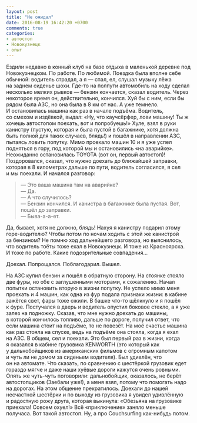 ```yaml
---
layout: post
title: "Не ожидал"
date: 2016-08-19 16:42:20 +0700
comments: true
categories:
- автостоп
- Новокузнецк
- опыт
---
```

Ездили недавно в&nbsp;конный клуб на&nbsp;базе отдыха в&nbsp;маленькой деревне под Новокузнецком. По&nbsp;работе. По&nbsp;любимой. Поездка была вполне себе обычной: водитель страдал, а&nbsp;я&nbsp;&mdash; спал, ел, слушал музыку лёжа на&nbsp;заднем сиденье шохи. <nobr>Где-то</nobr> на&nbsp;полпути автомобиль на&nbsp;ходу сделал несколько мелких рывков&nbsp;&mdash; бензин кончается, сказал водитель. Через некоторое время он, действительно, кончился. Хуй&nbsp;бы с&nbsp;ним, если&nbsp;бы рядом была АЗС, но&nbsp;она была в&nbsp;8&nbsp;км от&nbsp;нас. А&nbsp;уже темнело. И&nbsp;остановилась машина как раз в&nbsp;начале подъёма. Водитель, со&nbsp;смехом и&nbsp;издёвкой, выдал: &laquo;Ну, что каучсёрфер, лови машину! Ты&nbsp;ж хочешь автостопом поехать, вот и&nbsp;попробуешь!&raquo; Хуле, взял в&nbsp;руки канистру (пустую, которая и&nbsp;была пустой в&nbsp;багажнике, хотя должна быть полной для таких случаев, блядь!) и&nbsp;пошёл в&nbsp;направлении АЗС, пытаясь ловить попутку. Мимо проехало машин 10 и&nbsp;я&nbsp;уже успел подняться в&nbsp;гору, под которой мы&nbsp;и&nbsp;остановились &laquo;на&nbsp;аварийке&raquo;. Неожиданно остановилась TOYOTA (вот он, первый автостоп)! Поздоровался, сказал, что нужно доехать до&nbsp;ближайшей заправки, которая в&nbsp;8 километрах дальше по&nbsp;пути, водитель согласился, я&nbsp;сел и&nbsp;мы&nbsp;поехали. И&nbsp;начался разговор:

>&mdash;&nbsp;Это ваша машина там на&nbsp;аварийке?<br>
>&mdash;&nbsp;Да.<br>
>&mdash;&nbsp;А&nbsp;что случилось?<br>
>&mdash;&nbsp;Бензин кончился. И&nbsp;канистра в&nbsp;багажнике была пустая. Вот, пошёл до&nbsp;заправки.<br>
>&mdash;&nbsp;Быва-<nobr>а-а-ет</nobr>.

Да, бывает, хотя не&nbsp;должно, блядь! Нахуя я&nbsp;канистру подарил этому <nobr>горе-водителю</nobr>? Чтобы потом по&nbsp;ночам ходить с&nbsp;этой&nbsp;же канистрой за&nbsp;бензином? Не&nbsp;помню ход дальнейшего разговора, но&nbsp;выяснилось, что водитель тоёты тоже ехал в&nbsp;Новокузнецк. И&nbsp;тоже из&nbsp;Красноярска. И&nbsp;тоже по&nbsp;работе. Какие подозрительные совпадения&hellip;

Доехал. Попрощался. Поблагодарил. Вышел.

На АЗС купил бензин и&nbsp;пошёл в&nbsp;обратную сторону. На&nbsp;стоянке стояло две фуры, но&nbsp;обе с&nbsp;заглушенными моторами, к&nbsp;сожалению. Начал попытки остановить вторую в&nbsp;жизни попутку. Не&nbsp;успело мимо меня проехать и&nbsp;4&nbsp;машин, как одна из&nbsp;фур подала признаки жизни: в&nbsp;кабине зажёгся свет, фары тоже ожили. В&nbsp;башке <nobr>что-то</nobr> щёлкнуло и&nbsp;я&nbsp;пошёл к&nbsp;фуре. Постучался в&nbsp;дверь и&nbsp;водитель опустил боковое стекло, а&nbsp;я&nbsp;уже залез на&nbsp;подножку. Сказав, что мне нужно доехать до&nbsp;машины, в&nbsp;которой кончилось топливо, дальше по&nbsp;дороге, получил ответ, что если машина стоит на&nbsp;подъёме, то&nbsp;не&nbsp;повезёт. На&nbsp;моё счастье машина как раз стояла на&nbsp;спуске, ведь на&nbsp;подъёме она стояла, когда я&nbsp;ехал на&nbsp;АЗС. В&nbsp;общем, сел и&nbsp;поехали.
Это был первый раз в&nbsp;жизни, когда я&nbsp;оказался в&nbsp;кабине грузовика KENWORTH (это который как у&nbsp;дальнобойщиков из&nbsp;американских фильмов с&nbsp;огромным капотом и&nbsp;чуть&nbsp;ли не&nbsp;домом за&nbsp;сиденьем водителя). Был удивлён, что он&nbsp;на&nbsp;автомате. Что сказать, по&nbsp;сравнению с&nbsp;шестёркой грузовик едет гораздо мягче и&nbsp;даже наши хуёвые дороги кажутся очень ровными. Опять&nbsp;же <nobr>чуть-чуть</nobr> поговорили: дальнобойщик, оказалось, не&nbsp;берёт автостопщиков (Заебали уже!), а&nbsp;меня взял, потому что помогать надо на&nbsp;дорогах. На&nbsp;этом общение прекратилось.
Доехали до&nbsp;нашей несчастной шестёрки и&nbsp;по&nbsp;выходу из&nbsp;грузовика я&nbsp;увидел удивлённую и&nbsp;радостную рожу друга, которая выкинула: &laquo;Обезьяна на&nbsp;грузовике приехала! Совсем охуел!&raquo;
Всё &laquo;приключение&raquo; заняло меньше получаса. Вот такой автостоп.
Ну, а&nbsp;про Couchsurfing <nobr>как-нибудь</nobr> потом.